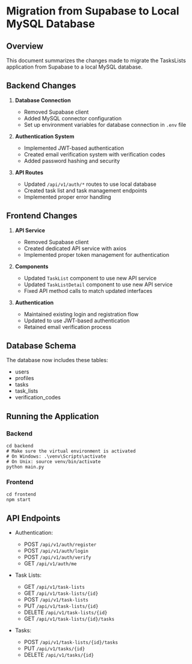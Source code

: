 # Migration from Supabase to Local MySQL Database

## Overview
This document summarizes the changes made to migrate the TasksLists application from Supabase to a local MySQL database.

## Backend Changes

1. **Database Connection**
   - Removed Supabase client
   - Added MySQL connector configuration
   - Set up environment variables for database connection in `.env` file

2. **Authentication System**
   - Implemented JWT-based authentication
   - Created email verification system with verification codes
   - Added password hashing and security

3. **API Routes**
   - Updated `/api/v1/auth/*` routes to use local database
   - Created task list and task management endpoints
   - Implemented proper error handling

## Frontend Changes

1. **API Service**
   - Removed Supabase client
   - Created dedicated API service with axios
   - Implemented proper token management for authentication

2. **Components**
   - Updated `TaskList` component to use new API service
   - Updated `TaskListDetail` component to use new API service
   - Fixed API method calls to match updated interfaces

3. **Authentication**
   - Maintained existing login and registration flow
   - Updated to use JWT-based authentication
   - Retained email verification process

## Database Schema

The database now includes these tables:
- users
- profiles
- tasks
- task_lists
- verification_codes

## Running the Application

### Backend
```
cd backend
# Make sure the virtual environment is activated
# On Windows: .\venv\Scripts\activate
# On Unix: source venv/bin/activate
python main.py
```

### Frontend
```
cd frontend
npm start
```

## API Endpoints

- Authentication:
  - POST `/api/v1/auth/register`
  - POST `/api/v1/auth/login`
  - POST `/api/v1/auth/verify`
  - GET `/api/v1/auth/me`

- Task Lists:
  - GET `/api/v1/task-lists`
  - GET `/api/v1/task-lists/{id}`
  - POST `/api/v1/task-lists`
  - PUT `/api/v1/task-lists/{id}`
  - DELETE `/api/v1/task-lists/{id}`
  - GET `/api/v1/task-lists/{id}/tasks` 

- Tasks:
  - POST `/api/v1/task-lists/{id}/tasks`
  - PUT `/api/v1/tasks/{id}`
  - DELETE `/api/v1/tasks/{id}` 